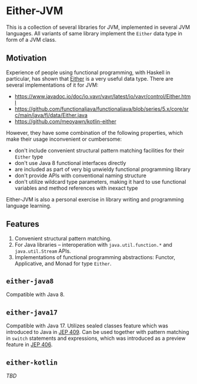 # Either-JVM

This is a collection of several libraries for JVM, implemented in several JVM
languages.  All variants of same library implement the `Either` data type in
form of a JVM class.

## Motivation

Experience of people using functional programming, with Haskell in particular,
has shown that [Either](https://hackage.haskell.org/package/base/docs/Data-Either.html)
is a very useful data type.  There are several implementations of it for JVM:

- https://www.javadoc.io/doc/io.vavr/vavr/latest/io/vavr/control/Either.html
- https://github.com/functionaljava/functionaljava/blob/series/5.x/core/src/main/java/fj/data/Either.java
- https://github.com/meoyawn/kotlin-either

However, they have some combination of the following properties, which make
their usage inconvenient or cumbersome:

- don't include convenient structural pattern matching facilities for their
  `Either` type
- don't use Java 8 functional interfaces directly
- are included as part of very big unwieldy functional programming library
- don't provide APIs with conventional naming structure
- don't utilize wildcard type parameters, making it hard to use functional
  variables and method references with inexact type

Either-JVM is also a personal exercise in library writing and programming
language learning.

## Features

1. Convenient structural pattern matching.
2. For Java libraries – interoperation with `java.util.function.*` and
   `java.util.Stream` APIs.
3. Implementations of functional programming abstractions: Functor, Applicative,
   and Monad for type `Either`.

## `either-java8`

Compatible with Java 8.

## `either-java17`

Compatible with Java 17. Utilizes sealed classes feature which was introduced to
Java in [JEP 409](https://openjdk.java.net/jeps/409). Can be used together with
pattern matching in `switch` statements and expressions, which was introduced as
a preview feature in [JEP 406](https://openjdk.java.net/jeps/406).

## `either-kotlin`

_TBD_
